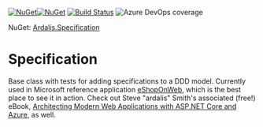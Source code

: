 
[![NuGet](https://img.shields.io/nuget/v/Ardalis.Specification.svg)](https://www.nuget.org/packages/Ardalis.Specification)[![NuGet](https://img.shields.io/nuget/dt/Ardalis.Specification.svg)](https://www.nuget.org/packages/Ardalis.Specification)
[![Build Status](https://dev.azure.com/Ardalis-Specification/Ardalis.Specification/_apis/build/status/ardalis.Specification?branchName=master)](https://dev.azure.com/Ardalis-Specification/Ardalis.Specification/_build/latest?definitionId=1&branchName=master)
![Azure DevOps coverage](https://img.shields.io/azure-devops/coverage/Ardalis-Specification/Ardalis.Specification/1.svg)

NuGet: [Ardalis.Specification](https://www.nuget.org/packages/Ardalis.Specification)

# Specification

Base class with tests for adding specifications to a DDD model. Currently used in Microsoft reference application [eShopOnWeb](https://github.com/dotnet-architecture/eShopOnWeb), which is the best place to see it in action. Check out Steve "ardalis" Smith's associated (free!) eBook, [Architecting Modern Web Applications with ASP.NET Core and Azure](https://aka.ms/webappebook), as well.



